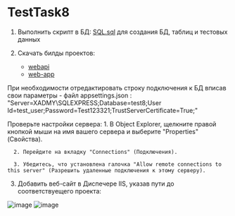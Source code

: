# TestTask8
1. Выполнить скрипт в БД: [SQL.sql](https://github.com/mihail2771/TestTask8/blob/main/SQL.sql) для создания БД, таблиц и тестовых данных

2. Скачать билды проектов:
   - [webapi](https://download-directory.github.io/?url=https%3A%2F%2Fgithub.com%2Fmihail2771%2FTestTask8%2Ftree%2Fmain%2Fwebapi%2Fbin%2FRelease%2Fnet8.0%2Fpublish) 
   - [web-app ](https://download-directory.github.io/?url=https%3A%2F%2Fgithub.com%2Fmihail2771%2FTestTask8%2Ftree%2Fmain%2Fweb-app%2Fbuild)

При необходимости отредактировать строку подключения к БД  вписав свои параметры - файл appsettings.json : "Server=XADMY\\SQLEXPRESS;Database=test8;User Id=test_user;Password=Test123321;TrustServerCertificate=True;"

Проверьте настройки сервера:
      1. В Object Explorer, щелкните правой кнопкой мыши на имя вашего сервера и выберите "Properties" (Свойства).
      
      2. Перейдите на вкладку "Connections" (Подключения).
      
      3. Убедитесь, что установлена галочка "Allow remote connections to this server" (Разрешить удаленные подключения к этому серверу).
      

3. Добавить веб-сайт в Диспечере IIS, указав пути до соответствуещего проекта:

![image](https://github.com/mihail2771/TestTask8/assets/47285121/9fc27d1d-4853-449f-91ad-a43020e73167)
![image](https://github.com/mihail2771/TestTask8/assets/47285121/82647d02-efaa-4b72-940c-647a9a0d3dc4)

